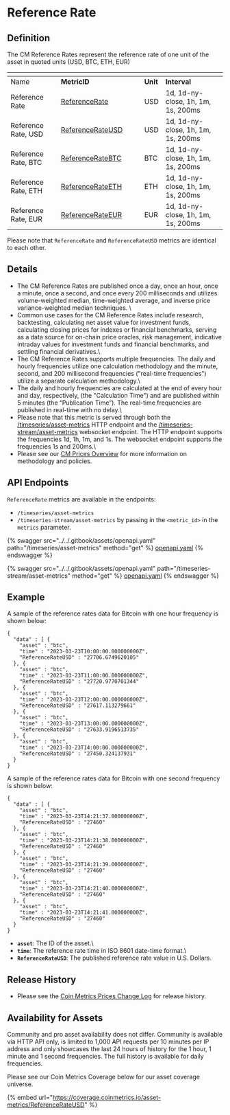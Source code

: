 # Reference Rate

## **Definition**

The CM Reference Rates represent the reference rate of one unit of the asset in quoted units (USD, BTC, ETH, EUR)

<table data-header-hidden><thead><tr><th></th><th width="179"></th><th></th><th></th></tr></thead><tbody><tr><td>Name</td><td><strong>MetricID</strong></td><td><strong>Unit</strong></td><td><strong>Interval</strong></td></tr><tr><td>Reference Rate</td><td><a href="https://coverage.coinmetrics.io/search-results?query=ReferenceRate">ReferenceRate</a></td><td>USD</td><td>1d, 1d-ny-close, 1h, 1m, 1s, 200ms</td></tr><tr><td>Reference Rate, USD</td><td><a href="https://coverage.coinmetrics.io/search-results?query=ReferenceRateUSD">ReferenceRateUSD</a></td><td>USD</td><td>1d, 1d-ny-close, 1h, 1m, 1s, 200ms</td></tr><tr><td>Reference Rate, BTC</td><td><a href="https://coverage.coinmetrics.io/search-results?query=ReferenceRateBTC">ReferenceRateBTC</a></td><td>BTC</td><td>1d, 1d-ny-close, 1h, 1m, 1s, 200ms</td></tr><tr><td>Reference Rate, ETH</td><td><a href="https://coverage.coinmetrics.io/search-results?query=ReferenceRateETH">ReferenceRateETH</a></td><td>ETH</td><td>1d, 1d-ny-close, 1h, 1m, 1s, 200ms</td></tr><tr><td>Reference Rate, EUR</td><td><a href="https://coverage.coinmetrics.io/search-results?query=ReferenceRateEUR">ReferenceRateEUR</a></td><td>EUR</td><td>1d, 1d-ny-close, 1h, 1m, 1s, 200ms</td></tr></tbody></table>

Please note that `ReferenceRate` and `ReferenceRateUSD` metrics are identical to each other.

## Details

* The CM Reference Rates are published once a day, once an hour, once a minute, once a second, and once every 200 milliseconds and utilizes volume-weighted median, time-weighted average, and inverse price variance-weighted median techniques. \\
* Common use cases for the CM Reference Rates include research, backtesting, calculating net asset value for investment funds, calculating closing prices for indexes or financial benchmarks, serving as a data source for on-chain price oracles, risk management, indicative intraday values for investment funds and financial benchmarks, and settling financial derivatives.\\
* The CM Reference Rates supports multiple frequencies. The daily and hourly frequencies utilize one calculation methodology and the minute, second, and 200 millisecond frequencies ("real-time frequencies") utilize a separate calculation methodology.\\
* The daily and hourly frequencies are calculated at the end of every hour and day, respectively, (the "Calculation Time") and are published within 5 minutes (the “Publication Time”). The real-time frequencies are published in real-time with no delay.\\
* Please note that this metric is served through both the [/timeseries/asset-metrics](https://docs.coinmetrics.io/api/v4#operation/getTimeseriesAssetMetrics) HTTP endpoint and the [/timeseries-stream/asset-metrics](https://docs.coinmetrics.io/api/v4#operation/getTimeseriesStreamAssetMetrics) websocket endpoint. The HTTP endpoint supports the frequencies 1d, 1h, 1m, and 1s. The websocket endpoint supports the frequencies 1s and 200ms.\\
* Please see our [CM Prices Overview](market-data/reference-rates-overview.md) for more information on methodology and policies.

## API Endpoints

`ReferenceRate` metrics are available in the endpoints:

* `/timeseries/asset-metrics`
* `/timeseries-stream/asset-metrics` by passing in the `<metric_id>` in the `metrics` parameter.

{% swagger src="../../.gitbook/assets/openapi.yaml" path="/timeseries/asset-metrics" method="get" %}
[openapi.yaml](../../.gitbook/assets/openapi.yaml)
{% endswagger %}

{% swagger src="../../.gitbook/assets/openapi.yaml" path="/timeseries-stream/asset-metrics" method="get" %}
[openapi.yaml](../../.gitbook/assets/openapi.yaml)
{% endswagger %}

## **Example**

A sample of the reference rates data for Bitcoin with one hour frequency is shown below:

```
{
  "data" : [ {
    "asset" : "btc",
    "time" : "2023-03-23T10:00:00.000000000Z",
    "ReferenceRateUSD" : "27706.6749620105"
  }, {
    "asset" : "btc",
    "time" : "2023-03-23T11:00:00.000000000Z",
    "ReferenceRateUSD" : "27720.9770701344"
  }, {
    "asset" : "btc",
    "time" : "2023-03-23T12:00:00.000000000Z",
    "ReferenceRateUSD" : "27617.113279661"
  }, {
    "asset" : "btc",
    "time" : "2023-03-23T13:00:00.000000000Z",
    "ReferenceRateUSD" : "27633.9196513735"
  }, {
    "asset" : "btc",
    "time" : "2023-03-23T14:00:00.000000000Z",
    "ReferenceRateUSD" : "27450.324137931"
  }
}
```

A sample of the reference rates data for Bitcoin with one second frequency is shown below:

```
{
  "data" : [ {
    "asset" : "btc",
    "time" : "2023-03-23T14:21:37.000000000Z",
    "ReferenceRateUSD" : "27460"
  }, {
    "asset" : "btc",
    "time" : "2023-03-23T14:21:38.000000000Z",
    "ReferenceRateUSD" : "27460"
  }, {
    "asset" : "btc",
    "time" : "2023-03-23T14:21:39.000000000Z",
    "ReferenceRateUSD" : "27460"
  }, {
    "asset" : "btc",
    "time" : "2023-03-23T14:21:40.000000000Z",
    "ReferenceRateUSD" : "27460"
  }, {
    "asset" : "btc",
    "time" : "2023-03-23T14:21:41.000000000Z",
    "ReferenceRateUSD" : "27460"
  }
}
```

* **`asset`**: The ID of the asset.\\
* **`time`**: The reference rate time in ISO 8601 date-time format.\\
* **`ReferenceRateUSD`**: The published reference rate value in U.S. Dollars.

## Release History

* Please see the [Coin Metrics Prices Change Log](https://docs.coinmetrics.io/market-data/methodologies/coin-metrics-prices-methodology#change-log) for release history.

## **Availability for Assets**

Community and pro asset availability does not differ. Community is available via HTTP API only, is limited to 1,000 API requests per 10 minutes per IP address and only showcases the last 24 hours of history for the 1 hour, 1 minute and 1 second frequencies. The full history is available for daily frequencies.

Please see our Coin Metrics Coverage below for our asset coverage universe.

{% embed url="https://coverage.coinmetrics.io/asset-metrics/ReferenceRateUSD" %}
